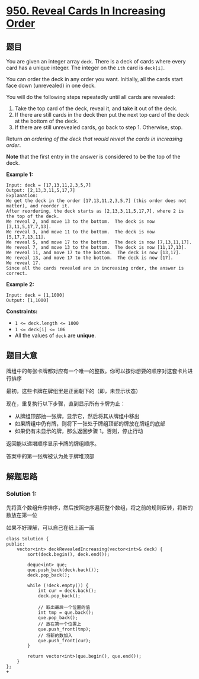 # [950. Reveal Cards In Increasing Order](https://leetcode.cn/problems/reveal-cards-in-increasing-order/)

## 题目

You are given an integer array `deck`. There is a deck of cards where every card has a unique integer. The integer on the `ith` card is `deck[i]`.

You can order the deck in any order you want. Initially, all the cards start face down (unrevealed) in one deck.

You will do the following steps repeatedly until all cards are revealed:

1. Take the top card of the deck, reveal it, and take it out of the deck.
2. If there are still cards in the deck then put the next top card of the deck at the bottom of the deck.
3. If there are still unrevealed cards, go back to step 1. Otherwise, stop.

Return *an ordering of the deck that would reveal the cards in increasing order*.

**Note** that the first entry in the answer is considered to be the top of the deck.

 

**Example 1:**

```
Input: deck = [17,13,11,2,3,5,7]
Output: [2,13,3,11,5,17,7]
Explanation: 
We get the deck in the order [17,13,11,2,3,5,7] (this order does not matter), and reorder it.
After reordering, the deck starts as [2,13,3,11,5,17,7], where 2 is the top of the deck.
We reveal 2, and move 13 to the bottom.  The deck is now [3,11,5,17,7,13].
We reveal 3, and move 11 to the bottom.  The deck is now [5,17,7,13,11].
We reveal 5, and move 17 to the bottom.  The deck is now [7,13,11,17].
We reveal 7, and move 13 to the bottom.  The deck is now [11,17,13].
We reveal 11, and move 17 to the bottom.  The deck is now [13,17].
We reveal 13, and move 17 to the bottom.  The deck is now [17].
We reveal 17.
Since all the cards revealed are in increasing order, the answer is correct.
```

**Example 2:**

```
Input: deck = [1,1000]
Output: [1,1000]
```

 

**Constraints:**

- `1 <= deck.length <= 1000`
- `1 <= deck[i] <= 106`
- All the values of `deck` are **unique**.

## 题目大意

牌组中的每张卡牌都对应有一个唯一的整数。你可以按你想要的顺序对这套卡片进行排序

最初，这些卡牌在牌组里是正面朝下的（即，未显示状态）

现在，重复执行以下步骤，直到显示所有卡牌为止：

-   从牌组顶部抽一张牌，显示它，然后将其从牌组中移出
-   如果牌组中仍有牌，则将下一张处于牌组顶部的牌放在牌组的底部
-   如果仍有未显示的牌，那么返回步骤 1。否则，停止行动

返回能以递增顺序显示卡牌的牌组顺序。

答案中的第一张牌被认为处于牌堆顶部

## 解题思路

### Solution 1:

先将真个数组升序排序，然后按照逆序遍历整个数组，将之前的规则反转，将新的数放在第一位

如果不好理解，可以自己在纸上画一画

````c+
class Solution {
public:
    vector<int> deckRevealedIncreasing(vector<int>& deck) {
        sort(deck.begin(), deck.end());

        deque<int> que;
        que.push_back(deck.back());
        deck.pop_back();

        while (!deck.empty()) {
            int cur = deck.back();
            deck.pop_back();

            // 取出最后一个位置的值
            int tmp = que.back();
            que.pop_back();
            // 放在第一个位置上
            que.push_front(tmp);
            // 将新的数加入
            que.push_front(cur);
        }

        return vector<int>(que.begin(), que.end());
    }
};
+
````

